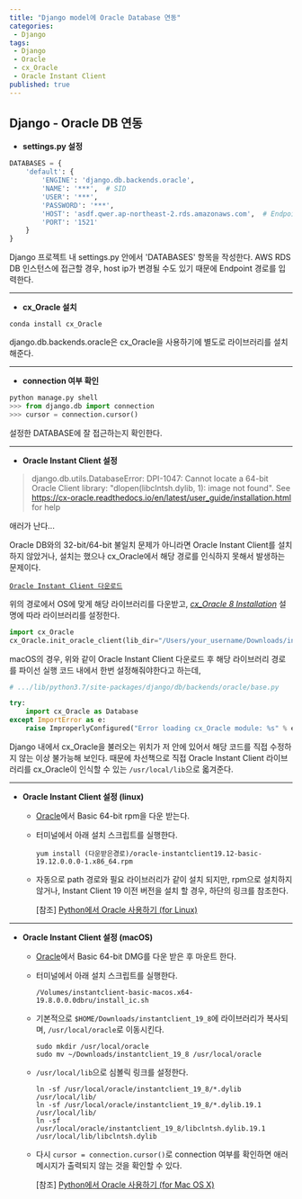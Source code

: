 ```yaml
---
title: "Django model에 Oracle Database 연동"
categories:
 - Django
tags:
 - Django
 - Oracle
 - cx_Oracle
 - Oracle Instant Client
published: true
---
```


## Django - Oracle DB 연동

+ **settings.py 설정**
```python
DATABASES = {
	'default': {
		'ENGINE': 'django.db.backends.oracle',
		'NAME': '***',  # SID
		'USER': '***',
		'PASSWORD': '***',
		'HOST': 'asdf.qwer.ap-northeast-2.rds.amazonaws.com',  # Endpoint 또는 host명
		'PORT': '1521'
	}
}
```
Django 프로젝트 내 settings.py 안에서 'DATABASES' 항목을 작성한다. AWS RDS DB 인스턴스에 접근할 경우, host ip가 변경될 수도 있기 때문에 Endpoint 경로를 입력한다.

---
+ **cx_Oracle 설치**
```
conda install cx_Oracle
```
django.db.backends.oracle은 cx_Oracle을 사용하기에 별도로 라이브러리를 설치해준다.

---
+ **connection 여부 확인**
```python
python manage.py shell
>>> from django.db import connection
>>> cursor = connection.cursor()
```
설정한 DATABASE에 잘 접근하는지 확인한다.

---
+ **Oracle Instant Client 설정**
> django.db.utils.DatabaseError: DPI-1047: Cannot locate a 64-bit Oracle Client library: "dlopen(libclntsh.dylib, 1): image not found". See https://cx-oracle.readthedocs.io/en/latest/user_guide/installation.html for help

애러가 난다...

Oracle DB와의 32-bit/64-bit 불일치 문제가 아니라면 Oracle Instant Client를 설치하지 않았거나, 설치는 했으나 cx_Oracle에서 해당 경로를 인식하지 못해서 발생하는 문제이다.

[`Oracle Instant Client 다운로드`](https://www.oracle.com/database/technologies/instant-client/downloads.html)

위의 경로에서 OS에 맞게 해당 라이브러리를 다운받고, [*cx_Oracle 8 Installation*](https://cx-oracle.readthedocs.io/en/latest/user_guide/installation.html#) 설명에 따라 라이브러리를 설정한다.

```python
import cx_Oracle
cx_Oracle.init_oracle_client(lib_dir="/Users/your_username/Downloads/instantclient_19_8")
```
macOS의 경우, 위와 같이 Oracle Instant Client 다운로드 후 해당 라이브러리 경로를 파이선 실행 코드 내에서 한번 설정해줘야한다고 하는데,
```python
# .../lib/python3.7/site-packages/django/db/backends/oracle/base.py

try:  
    import cx_Oracle as Database  
except ImportError as e:  
    raise ImproperlyConfigured("Error loading cx_Oracle module: %s" % e)
```
Django 내에서 cx_Oracle을 불러오는 위치가 저 안에 있어서 해당 코드를 직접 수정하지 않는 이상 불가능해 보인다. 때문에 차선책으로 직접 Oracle Instant Client 라이브러리를 cx_Oracle이 인식할 수 있는 `/usr/local/lib`으로 옯겨준다.

---
+ **Oracle Instant Client 설정 (linux)**
	+ [Oracle](https://www.oracle.com/database/technologies/instant-client/linux-x86-64-downloads.html)에서 Basic 64-bit rpm을 다운 받는다.
	+ 터미널에서 아래 설치 스크립트를 실행한다.
		```
		yum install (다운받은경로)/oracle-instantclient19.12-basic-19.12.0.0.0-1.x86_64.rpm
		```
	+ 자동으로 path 경로와 필요 라이브러리가 같이 설치 되지만, rpm으로 설치하지 않거나, Instant Client 19 이전 버전을 설치 할 경우, 하단의 링크를 참조한다.

		[참조] [Python에서 Oracle 사용하기 (for Linux)](https://davelogs.tistory.com/24) 

---
+ **Oracle Instant Client 설정 (macOS)**
	+ [Oracle](https://www.oracle.com/database/technologies/instant-client/macos-intel-x86-downloads.html)에서 Basic 64-bit DMG를 다운 받은 후 마운트 한다.
	+ 터미널에서 아래 설치 스크립트를 실행한다.
		```
		/Volumes/instantclient-basic-macos.x64-19.8.0.0.0dbru/install_ic.sh
		```
	+ 기본적으로 `$HOME/Downloads/instantclient_19_8`에 라이브러리가 복사되며, `/usr/local/oracle`로 이동시킨다.
		```
		sudo mkdir /usr/local/oracle
		sudo mv ~/Downloads/instantclient_19_8 /usr/local/oracle
		```
	+ `/usr/local/lib`으로 심볼릭 링크를 설정한다.
		```
		ln -sf /usr/local/oracle/instantclient_19_8/*.dylib /usr/local/lib/
		ln -sf /usr/local/oracle/instantclient_19_8/*.dylib.19.1 /usr/local/lib/
		ln -sf /usr/local/oracle/instantclient_19_8/libclntsh.dylib.19.1 /usr/local/lib/libclntsh.dylib
		```
	+ 다시 `cursor = connection.cursor()`로 connection 여부를 확인하면 애러 메시지가 출력되지 않는 것을 확인할 수 있다.

		[참조] [Python에서 Oracle 사용하기 (for Mac OS X)](https://davelogs.tistory.com/23)

<!--stackedit_data:
eyJoaXN0b3J5IjpbNzQxNDcyMjg5LC0xMDYwNzg2OTU4LDEyNj
QyNjAxMzMsMTk2Mjk2OTY5NiwyMjQzMTE1MzQsLTcxOTIyODE1
OCw3MTM5NzU3MCw1ODU2NzQ2MzgsMjAyOTk5MDg0LC0xMjM3ND
EwNTM0LDIwOTkzMDcwNjksLTIwNDQwMTY5MDksLTE4Mzc4ODY0
NzcsLTE0MjMyNjYwNjVdfQ==
-->